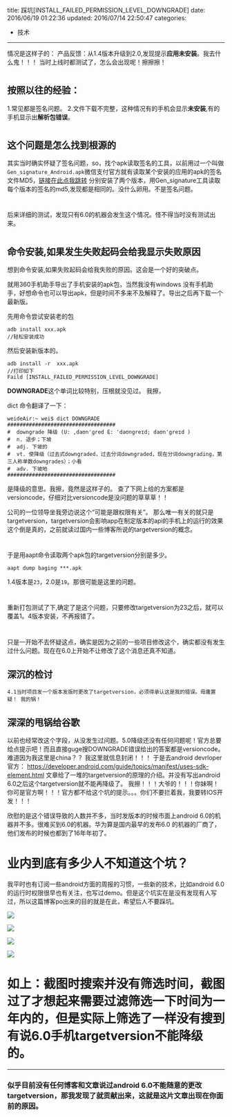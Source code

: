title: 踩坑[INSTALL_FAILED_PERMISSION_LEVEL_DOWNGRADE]
date: 2016/06/19 01:22:36
updated: 2016/07/14 22:50:47
categories:
- 技术
---
情况是这样子的：
产品反馈：从1.4版本升级到2.0,发现提示**应用未安装**。我去什么鬼！！！
当时上线时都测试了，怎么会出现呢！擦擦擦！
# 
## 按照以往的经验：
1.常见都是签名问题。
2.文件下载不完整，这种情况有的手机会显示**未安装**,有的手机显示出**解析包错误**。

# 
## 这个问题是怎么找到根源的 
其实当时确实怀疑了签名问题，so，找个apk读取签名的工具，以前用过一个叫做`Gen_signature_Android.apk`微信支付官方就有读取某个安装的应用的apk的签名文件MD5，[链接在此点我跳转](https://open.weixin.qq.com/cgi-bin/showdocument?action=dir_list&t=resource/res_list&verify=1&id=open1419319167&token=&lang=zh_CN)
分别安装了两个版本，用Gen_signature工具读取每个版本的签名的md5,发现都是相同的。没什么卵用。不是签名问题。

# 
后来详细的测试，发现只有6.0的机器会发生这个情况。怪不得当时没有测试出来。
# 
## 命令安装,如果发生失败起码会给我显示失败原因

想到命令安装,如果失败起码会给我失败的原因。这会是一个好的突破点。

就用360手机助手导出了手机安装的apk包，当然我没有windows 没有手机助手，好想命令也可以导出apk，但是时间不多来不及解释了。导出之后再下载一个最新版。

先用命令尝试安装老的包
```
adb install xxx.apk
//轻松安装成功
```
然后安装新版本的。
```
adb install -r  xxx.apk
//打印如下
Faild [INSTALL_FAILED_PERMISSION_LEVEL_DOWNGRADE]
```
**DOWNGRADE**这个单词比较特别，压根就没见过。
我擦，

dict 命令翻译了一下：
```
weideAir:~ wei$ dict DOWNGRADE
###################################
#  downgrade 降级 (U: ,daʊn'ɡred E: 'daʊngreɪd; daʊn'greɪd )
#  n. 退步；下坡
#  adj. 下坡的
#  vt. 使降级（过去式downgraded，过去分词downgraded，现在分词downgrading，第三人称单数downgrades）；小看
#  adv. 下坡地
###################################
```
是降级的意思。我擦，竟然是这样子的。
查了下网上给的方案都是versioncode，仔细对比versioncode是没问题的草草草！！

公司的一位领导坐我旁边说这个“可能是跟权限有关”。
那么唯一有关的就只是targetversion，targetversion会影响app在制定版本的api的手机上的运行的效果这个倒是真的，之前就读过国内一些博客所说的targetversion的概念。

#
于是用aapt命令读取两个apk包的targetversion分别是多少。

```
aapt dump baging ***.apk
```
1.4版本是`23`，2.0是`19`。那很可能是这里的问题。
# 
重新打包测试了下,确定了是这个问题，只要修改targetversion为23之后，就可以覆盖1。4版本安装，不再报错了。

# 
只是一开始不去怀疑这点，确实是因为之前的一些项目修改这个，确实都没有发生过什么问题。现在在6.0上开始不让修改了这个消息还真不知道。

## 深沉的检讨
    4.1当时项目发一个版本发版时更改了targetversion，必须得承认这是我的错误。毋庸置疑！ 我的锅！

## 深深的甩锅给谷歌
以前也经常改这个字段，从没发生过问题。5.0降级还没有任何问题呢！官方总要给点提示吧！而且直接guge搜DOWNGRADE错误给出的答案都是versioncode。 难道因为我这里是china？？
我这里就信息封闭！！！
于是去android devrloper官方：
https://developer.android.com/guide/topics/manifest/uses-sdk-element.html
文章给了一堆的targetversion的原理的介绍。并没有写出android 6.0之后这个targetversion就不能再降级了。
我擦！！！大爷的！！！你妹啊！你可是官方啊！！！官方都不给这个坑的提示。。。你们不要拦着我，我要转IOS开发！！！

欣慰的是这个错误导致的人数并不多，当时发版本的时候市面上android 6.0的机器并不多。很难买到6.0的机器。华为算是国内最早的发布6.0 的机器的厂商了，他们发布的时候也都到了16年年初了。

# 业内到底有多少人不知道这个坑？
我平时也有订阅一些android方面的周报的习惯，一些新的技术，比如android 6.0的运行时权限很早也有关注，也写过demo。但是这个坑实在是没有发现有人写过，所以这篇博客po出来的目的就是在此，希望后人不要踩坑。

![](assets/downgrade3.png)

![](assets/downgrade4.png)

![](assets/downgrade1.png)

![](assets/downgrade2.png)
# 如上：截图时搜索并没有筛选时间，截图过了才想起来需要过滤筛选一下时间为一年内的，但是实际上筛选了一样没有搜到有说6.0手机targetversion不能降级的。
----------------
### 似乎目前没有任何博客和文章说过android 6.0不能随意的更改targetversion，那我发现了就贡献出来，这就是这片文章出现在你面前的原因。



